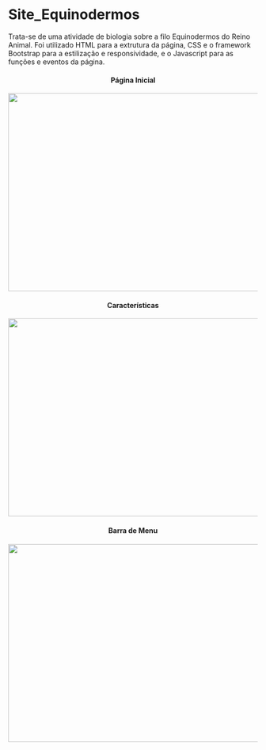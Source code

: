 # Site_Equinodermos
Trata-se de uma atividade de biologia sobre a filo Equinodermos do Reino Animal.
Foi utilizado HTML para a extrutura da página, CSS e o framework Bootstrap para a estilização e responsividade, e o Javascript para as funções e eventos da página.

<div align="center">
   <h4>Página Inicial</h4>
   <img src="https://github.com/LeticiaSanttos/Site_Equinodermos/assets/100394703/3b2ea27a-54ed-4d29-9eb6-e35744f49008" height="400px" width="600px">
</div>
<div align="center">
  <h4>Características</h4>
   <img src="https://github.com/LeticiaSanttos/Site_Equinodermos/assets/100394703/5117ad58-76c4-44f1-aea4-54e96479b9af" height="400px" width="600px">
</div>
<div align="center">
  <h4>Barra de Menu</h4>
   <img src="https://github.com/LeticiaSanttos/Site_Equinodermos/assets/100394703/48738ff3-9cc9-46f3-818c-61fcead12c9a" height="400px" width="600px">
</div>




